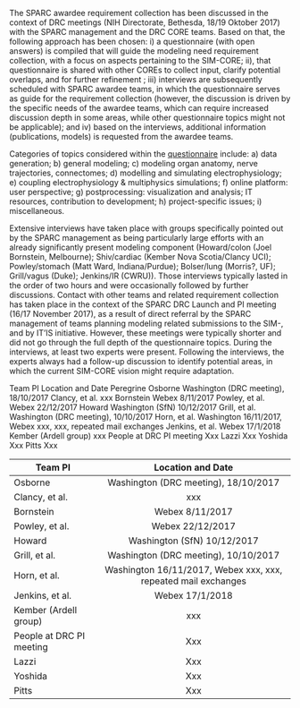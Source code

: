 The SPARC awardee requirement collection has been discussed in the context of DRC meetings (NIH Directorate, Bethesda, 18/19 Oktober 2017) with the SPARC management and the DRC CORE teams. Based on that, the following approach has been chosen: i) a questionnaire (with open answers) is compiled that will guide the modeling need requirement collection, with a focus on aspects pertaining to the SIM-CORE; ii), that questionnaire is shared with other COREs to collect input, clarify potential overlaps, and for further refinement ; iii) interviews are subsequently scheduled with SPARC awardee teams, in which the questionnaire serves as guide for the requirement collection (however, the discussion is driven by the specific needs of the awardee teams, which can require increased discussion depth in some areas, while other questionnaire topics might not be applicable); and iv) based on the interviews, additional information (publications, models) is requested from the awardee teams. 

Categories of topics considered within the [questionnaire](../reqs/Questionnaire_SPARC_Teams_v5.pdf) include: a) data generation; b) general modeling; c) modeling organ anatomy, nerve trajectories, connectomes; d) modelling and simulating electrophysiology; e) coupling electrophysiology & multiphysics simulations; f) online platform: user perspective; g) postprocessing: visualization and analysis; IT resources, contribution to development; h) project-specific issues; i) miscellaneous. 

Extensive interviews have taken place with groups specifically pointed out by the SPARC management as being particularly large efforts with an already significantly present modeling component (Howard/colon (Joel Bornstein, Melbourne); Shiv/cardiac (Kember Nova Scotia/Clancy UCI); Powley/stomach (Matt Ward, Indiana/Purdue); Bolser/lung (Morris?, UF); Grill/vagus (Duke); Jenkins/IR (CWRU)). Those interviews typically lasted in the order of two hours and were occasionally followed by further discussions. Contact with other teams and related requirement collection has taken place in the context of the SPARC DRC Launch and PI meeting (16/17 November 2017), as a result of direct referral by the SPARC management of teams planning modeling related submissions to the SIM-, and by IT’IS initiative. However, these meetings were typically shorter and did not go through the full depth of the questionnaire topics. During the interviews, at least two experts were present. Following the interviews, the experts always had a follow-up discussion to identify potential areas, in which the current SIM-CORE vision might require adaptation.

Team PI	Location and Date
Peregrine Osborne	Washington (DRC meeting), 18/10/2017
Clancy, et al.	xxx
Bornstein	Webex 8/11/2017
Powley, et al.	Webex 22/12/2017
Howard	Washington (SfN) 10/12/2017
Grill, et al.	Washington (DRC meeting), 10/10/2017
Horn, et al.	Washington 16/11/2017, Webex xxx, xxx, repeated mail exchanges
Jenkins, et al.	Webex 17/1/2018
Kember (Ardell group)	xxx
People at DRC PI meeting	Xxx
Lazzi	Xxx
Yoshida	Xxx
Pitts	Xxx

| Team PI       | Location and Date |
| ------------- |:-------------:|
| Osborne     | Washington (DRC meeting), 18/10/2017 | 
| Clancy, et al.     | xxx      |  
| Bornstein | Webex 8/11/2017      |
| Powley, et al.	| Webex 22/12/2017 |
| Howard	| Washington (SfN) 10/12/2017 |
| Grill, et al.	| Washington (DRC meeting), 10/10/2017 |
| Horn, et al.	| Washington 16/11/2017, Webex xxx, xxx, repeated mail exchanges |
| Jenkins, et al.	| Webex 17/1/2018 |
| Kember (Ardell group)	| xxx |
| People at DRC PI meeting	| Xxx |
| Lazzi	| Xxx |
| Yoshida	| Xxx |
| Pitts	| Xxx |
